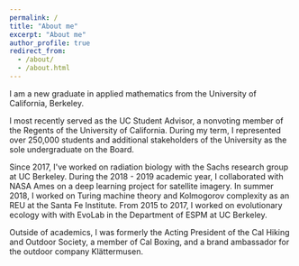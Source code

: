 ```yaml
---
permalink: /
title: "About me"
excerpt: "About me"
author_profile: true
redirect_from:
  - /about/
  - /about.html
---
```


I am a new graduate in applied mathematics from the University of California, Berkeley. 

I most recently served as the UC Student Advisor, a nonvoting member of the Regents of the University of California. During my term, I represented over 250,000 students and additional stakeholders of the University as the sole undergraduate on the Board.

Since 2017, I've worked on radiation biology with the Sachs research group at UC Berkeley. During the 2018 - 2019 academic year, I collaborated with NASA Ames on a deep learning project for satellite imagery. In summer 2018, I worked on Turing machine theory and Kolmogorov complexity as an REU at the Santa Fe Institute. From 2015 to 2017, I worked on evolutionary ecology with with EvoLab in the Department of ESPM at UC Berkeley.

Outside of academics, I was formerly the Acting President of the Cal Hiking and Outdoor Society, a member of Cal Boxing, and a brand ambassador for the outdoor company Klättermusen.

